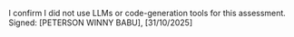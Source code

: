 I confirm I did not use LLMs or code-generation tools for this assessment.
Signed: [PETERSON WINNY BABU], [31/10/2025]
